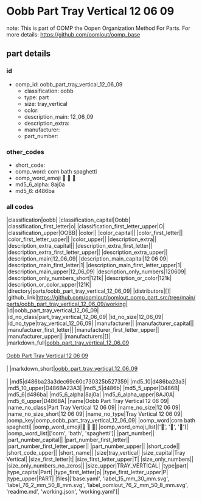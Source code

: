 # Oobb Part Tray Vertical 12 06 09  

note: This is part of OOMP the Oopen Organization Method For Parts. For more details: https://github.com/oomlout/oomp_base

##  part details





### id
* oomp_id: oobb_part_tray_vertical_12_06_09
  * classification: oobb
  * type: part
  * size: tray_vertical
  * color: 
  * description_main: 12_06_09
  * description_extra: 
  * manufacturer: 
  * part_number: 

### other_codes
* short_code: 
* oomp_word: corn bath spaghetti
* oomp_word_emoji :corn: :bath: :spaghetti:
* md5_6_alpha: 8aj0a
* md5_6: d486ba

### all codes 
|classification|oobb|
|classification_capital|Oobb|
|classification_first_letter|o|
|classification_first_letter_upper|O|
|classification_upper|OOBB|
|color||
|color_capital||
|color_first_letter||
|color_first_letter_upper||
|color_upper||
|description_extra||
|description_extra_capital||
|description_extra_first_letter||
|description_extra_first_letter_upper||
|description_extra_upper||
|description_main|12_06_09|
|description_main_capital|12 06 09|
|description_main_first_letter|1|
|description_main_first_letter_upper|1|
|description_main_upper|12_06_09|
|description_only_numbers|120609|
|description_only_numbers_short|121k|
|description_or_color|121k|
|description_or_color_upper|121K|
|directory|parts/oobb_part_tray_vertical_12_06_09|
|distributors|[]|
|github_link|https://github.com/oomlout/oomlout_oomp_part_src/tree/main/parts/oobb_part_tray_vertical_12_06_09/working|
|id|oobb_part_tray_vertical_12_06_09|
|id_no_class|part_tray_vertical_12_06_09|
|id_no_size|12_06_09|
|id_no_type|tray_vertical_12_06_09|
|manufacturer||
|manufacturer_capital||
|manufacturer_first_letter||
|manufacturer_first_letter_upper||
|manufacturer_upper||
|manufacturers|[]|
|markdown_full|[oobb_part_tray_vertical_12_06_09](https://github.com/oomlout/oomlout_oomp_part_src/tree/main/parts/oobb_part_tray_vertical_12_06_09/working)<br>[](https://github.com/oomlout/oomlout_oomp_part_src/tree/main/parts/oobb_part_tray_vertical_12_06_09/working)<br>[Oobb Part Tray Vertical 12 06 09](https://github.com/oomlout/oomlout_oomp_part_src/tree/main/parts/oobb_part_tray_vertical_12_06_09/working)<br><br>|
|markdown_short|[oobb_part_tray_vertical_12_06_09](https://github.com/oomlout/oomlout_oomp_part_src/tree/main/parts/oobb_part_tray_vertical_12_06_09/working)<br><br>|
|md5|d486ba23a3dec69c60c730325b527359|
|md5_10|d486ba23a3|
|md5_10_upper|D486BA23A3|
|md5_5|d486b|
|md5_5_upper|D486B|
|md5_6|d486ba|
|md5_6_alpha|8aj0a|
|md5_6_alpha_upper|8AJ0A|
|md5_6_upper|D486BA|
|name|Oobb Part Tray Vertical 12 06 09|
|name_no_class|Part Tray Vertical 12 06 09|
|name_no_size|12 06 09|
|name_no_size_short|12 06 09|
|name_no_type|Tray Vertical 12 06 09|
|oomp_key|oomp_oobb_part_tray_vertical_12_06_09|
|oomp_word|corn bath spaghetti|
|oomp_word_emoji|:corn: :bath: :spaghetti:|
|oomp_word_emoji_list|[':corn:', ':bath:', ':spaghetti:']|
|oomp_word_list|['corn', 'bath', 'spaghetti']|
|part_number||
|part_number_capital||
|part_number_first_letter||
|part_number_first_letter_upper||
|part_number_upper||
|short_code||
|short_code_upper||
|short_name||
|size|tray_vertical|
|size_capital|Tray Vertical|
|size_first_letter|t|
|size_first_letter_upper|T|
|size_only_numbers||
|size_only_numbers_no_zeros||
|size_upper|TRAY_VERTICAL|
|type|part|
|type_capital|Part|
|type_first_letter|p|
|type_first_letter_upper|P|
|type_upper|PART|
|files|['base.yaml', 'label_15_mm_30_mm.svg', 'label_76_2_mm_50_8_mm.svg', 'label_oomlout_76_2_mm_50_8_mm.svg', 'readme.md', 'working.json', 'working.yaml']|
